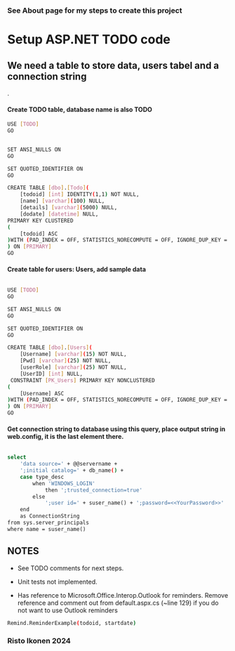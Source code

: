 ﻿### See About page for my steps to create this project

# Setup ASP.NET TODO code


## We need a table to store data, users tabel and a connection string
.
#### Create TODO table, database name is also TODO 

```sh
USE [TODO]
GO


SET ANSI_NULLS ON
GO

SET QUOTED_IDENTIFIER ON
GO

CREATE TABLE [dbo].[Todo](
	[todoid] [int] IDENTITY(1,1) NOT NULL,
	[name] [varchar](100) NULL,
	[details] [varchar](5000) NULL,
	[dodate] [datetime] NULL,
PRIMARY KEY CLUSTERED 
(
	[todoid] ASC
)WITH (PAD_INDEX = OFF, STATISTICS_NORECOMPUTE = OFF, IGNORE_DUP_KEY = OFF, ALLOW_ROW_LOCKS = ON, ALLOW_PAGE_LOCKS = ON, OPTIMIZE_FOR_SEQUENTIAL_KEY = OFF) ON [PRIMARY]
) ON [PRIMARY]
GO
```

#### Create table for users: Users, add sample data

```sh

USE [TODO]
GO

SET ANSI_NULLS ON
GO

SET QUOTED_IDENTIFIER ON
GO

CREATE TABLE [dbo].[Users](
	[Username] [varchar](15) NOT NULL,
	[Pwd] [varchar](25) NOT NULL,
	[userRole] [varchar](25) NOT NULL,
	[UserID] [int] NULL,
 CONSTRAINT [PK_Users] PRIMARY KEY NONCLUSTERED 
(
	[Username] ASC
)WITH (PAD_INDEX = OFF, STATISTICS_NORECOMPUTE = OFF, IGNORE_DUP_KEY = OFF, ALLOW_ROW_LOCKS = ON, ALLOW_PAGE_LOCKS = ON, OPTIMIZE_FOR_SEQUENTIAL_KEY = OFF) ON [PRIMARY]
) ON [PRIMARY]
GO
```

#### Get connection string to database using this query, place output string in web.config, it is the last element there.

```sh

select
    'data source=' + @@servername +
    ';initial catalog=' + db_name() +
    case type_desc
        when 'WINDOWS_LOGIN' 
            then ';trusted_connection=true'
        else
            ';user id=' + suser_name() + ';password=<<YourPassword>>'
    end
    as ConnectionString
from sys.server_principals
where name = suser_name()
```

## NOTES

* See TODO comments for next steps.

* Unit tests not implemented.

* Has reference to Microsoft.Office.Interop.Outlook for reminders.
Remove reference and comment out from default.aspx.cs (~line 129) if you do not want to use Outlook reminders

```sh
Remind.ReminderExample(todoid, startdate)
```





### Risto Ikonen 2024



